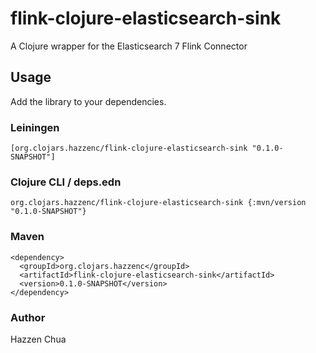 # flink-clojure-elasticsearch-sink

A Clojure wrapper for the Elasticsearch 7 Flink Connector

## Usage

Add the library to your dependencies.

### Leiningen
```
[org.clojars.hazzenc/flink-clojure-elasticsearch-sink "0.1.0-SNAPSHOT"]
```

### Clojure CLI / deps.edn
```
org.clojars.hazzenc/flink-clojure-elasticsearch-sink {:mvn/version "0.1.0-SNAPSHOT"}
```
### Maven
```
<dependency>
  <groupId>org.clojars.hazzenc</groupId>
  <artifactId>flink-clojure-elasticsearch-sink</artifactId>
  <version>0.1.0-SNAPSHOT</version>
</dependency>
```


### Author
Hazzen Chua
